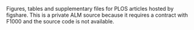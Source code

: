 Figures, tables and supplementary files for PLOS articles hosted by figshare. This is a private ALM source because it requires a contract with F1000 and the source code is not available.
